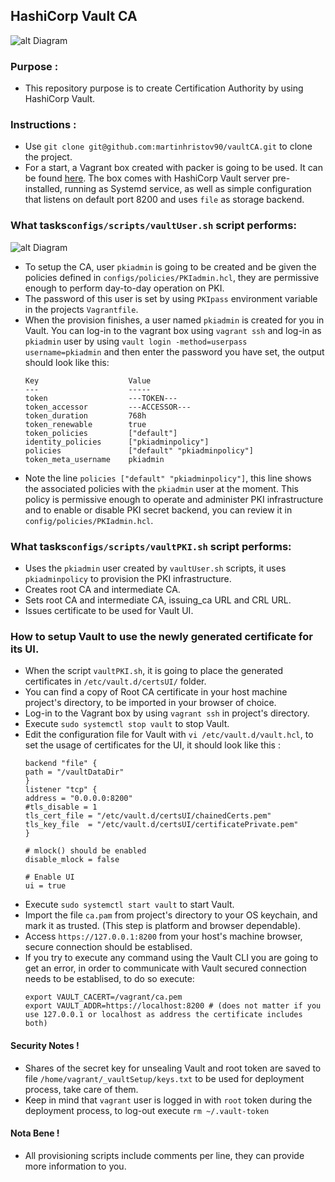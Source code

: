 ## HashiCorp Vault CA

![alt Diagram](https://www.lucidchart.com/publicSegments/view/a34cdda8-6355-4447-a430-c41cf289ee16/image.png)

### Purpose :

- This repository purpose is to create Certification Authority by using HashiCorp Vault.

### Instructions :

- Use `git clone git@github.com:martinhristov90/vaultCA.git` to clone the project.
- For a start, a Vagrant box created with packer is going to be used. It can be found [here](https://github.com/martinhristov90/packerVault). The box comes with HashiCorp Vault server pre-installed, running as Systemd service, as well as simple configuration that listens on default port 8200 and uses `file` as storage backend.

### What tasks`configs/scripts/vaultUser.sh` script performs:

![alt Diagram](https://www.lucidchart.com/publicSegments/view/d1abd3b5-071b-4361-92e3-de502003b27b/image.png)

- To setup the CA, user `pkiadmin` is going to be created and be given the policies defined in `configs/policies/PKIadmin.hcl`, they are permissive enough to perform day-to-day operation on PKI. 
- The password of this user is set by using `PKIpass` environment variable in the projects `Vagrantfile`.
- When the provision finishes, a user named `pkiadmin` is created for you in Vault. You can log-in to the vagrant box using `vagrant ssh` and log-in as `pkiadmin` user by using `vault login -method=userpass username=pkiadmin` and then enter the password you have set, the output should look like this:
    ```
    Key                    Value
    ---                    -----
    token                  ---TOKEN---
    token_accessor         ---ACCESSOR---
    token_duration         768h
    token_renewable        true
    token_policies         ["default"]
    identity_policies      ["pkiadminpolicy"]
    policies               ["default" "pkiadminpolicy"]
    token_meta_username    pkiadmin
    ```
- Note the line `policies ["default" "pkiadminpolicy"]`, this line shows the associated policies with the `pkiadmin` user at the moment. This policy is permissive enough to operate and administer PKI infrastructure and to enable or disable PKI secret backend, you can review it in `config/policies/PKIadmin.hcl`.

### What tasks`configs/scripts/vaultPKI.sh` script performs:

- Uses the `pkiadmin` user created by `vaultUser.sh` scripts, it uses `pkiadminpolicy` to provision the PKI infrastructure.
- Creates root CA and intermediate CA.
- Sets root CA and intermediate CA, issuing_ca URL and CRL URL.
- Issues certificate to be used for Vault UI.

### How to setup Vault to use the newly generated certificate for its UI.

- When the script `vaultPKI.sh`, it is going to place the generated certificates in `/etc/vault.d/certsUI/` folder.
- You can find a copy of Root CA certificate in your host machine project's directory, to be imported in your browser of choice.
- Log-in to the Vagrant box by using `vagrant ssh` in project's directory.
- Execute `sudo systemctl stop vault` to stop Vault.
- Edit the configuration file for Vault with `vi /etc/vault.d/vault.hcl`, to set the usage of certificates for the UI, it should look like this :
    ```
    backend "file" {
    path = "/vaultDataDir"
    }
    listener "tcp" {
    address = "0.0.0.0:8200"
    #tls_disable = 1
    tls_cert_file = "/etc/vault.d/certsUI/chainedCerts.pem"
    tls_key_file  = "/etc/vault.d/certsUI/certificatePrivate.pem"
    }

    # mlock() should be enabled 
    disable_mlock = false

    # Enable UI
    ui = true
    ```
- Execute `sudo systemctl start vault` to start Vault.
- Import the file `ca.pam` from project's directory to your OS keychain, and mark it as trusted. (This step is platform and browser dependable).
- Access `https://127.0.0.1:8200` from your host's machine browser, secure connection should be establised.
- If you try to execute any command using the Vault CLI you are going to get an error, in order to communicate with Vault secured connection needs to be establised, to do so execute:
    ```
    export VAULT_CACERT=/vagrant/ca.pem
    export VAULT_ADDR=https://localhost:8200 # (does not matter if you use 127.0.0.1 or localhost as address the certificate includes both)
    ```
#### Security Notes !

- Shares of the secret key for unsealing Vault and root token are saved to file `/home/vagrant/_vaultSetup/keys.txt` to be used for deployment process, take care of them.
- Keep in mind that `vagrant` user is logged in with `root` token during the deployment process, to log-out execute `rm ~/.vault-token`

#### Nota Bene !

- All provisioning scripts include comments per line, they can provide more information to you.